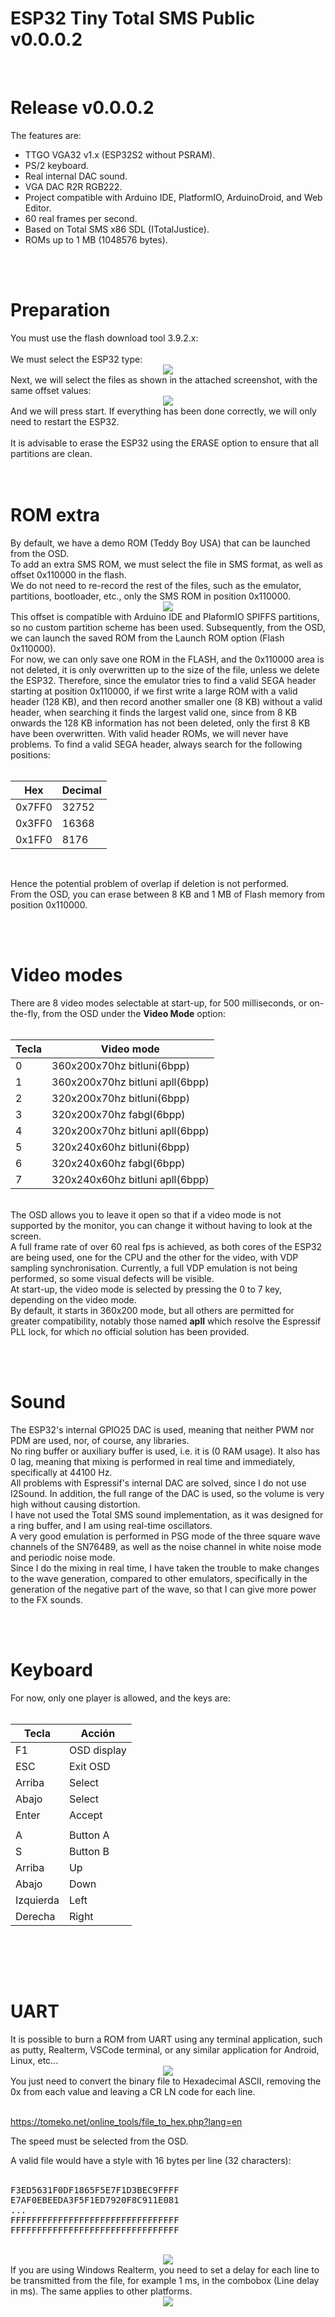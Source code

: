 # ESP32 Tiny Total SMS Public v0.0.0.2
<br>
<h1>Release v0.0.0.2</h1>
The features are:
<ul>
 <li>TTGO VGA32 v1.x (ESP32S2 without PSRAM).</li>
 <li>PS/2 keyboard.</li>
 <li>Real internal DAC sound.</li>
 <li>VGA DAC R2R RGB222.</li>
 <li>Project compatible with Arduino IDE, PlatformIO, ArduinoDroid, and Web Editor.</li>
 <li>60 real frames per second.</li>
 <li>Based on Total SMS x86 SDL (ITotalJustice).</li>
 <li>ROMs up to 1 MB (1048576 bytes).</li>
</ul>


<br><br>
<h1>Preparation</h1>
You must use the flash download tool 3.9.2.x:<br><br>
We must select the ESP32 type:
<center><img src='https://raw.githubusercontent.com/rpsubc8/ESP32TinyTotalSMSPublic/main/preview/flash00.gif'></center>
Next, we will select the files as shown in the attached screenshot, with the same offset values:
<center><img src='https://raw.githubusercontent.com/rpsubc8/ESP32TinyTotalSMSPublic/main/preview/flash01.gif'></center>
And we will press start. If everything has been done correctly, we will only need to restart the ESP32. 
<br><br>
It is advisable to erase the ESP32 using the ERASE option to ensure that all partitions are clean.<br>
<br><br>


<h1>ROM extra</h1>
By default, we have a demo ROM (Teddy Boy USA) that can be launched from the OSD.<br>
To add an extra SMS ROM, we must select the file in SMS format, as well as offset 0x110000 in the flash.<br>
We do not need to re-record the rest of the files, such as the emulator, partitions, bootloader, etc., only the SMS ROM in position 0x110000.
<center><img src='https://raw.githubusercontent.com/rpsubc8/ESP32TinyTotalSMSPublic/main/preview/extrom.gif'></center>
This offset is compatible with Arduino IDE and PlaformIO SPIFFS partitions, so no custom partition scheme has been used.
Subsequently, from the OSD, we can launch the saved ROM from the Launch ROM option (Flash 0x110000).<br>
For now, we can only save one ROM in the FLASH, and the 0x110000 area is not deleted, it is only overwritten up to the size of the file, unless we delete the ESP32. Therefore, since the emulator tries to find a valid SEGA header starting at position 0x110000, if we first write a large ROM with a valid header (128 KB), and then record another smaller one (8 KB) without a valid header, when searching it finds the largest valid one, since
from 8 KB onwards the 128 KB information has not been deleted, only the first 8 KB have been overwritten. With valid header ROMs, we will never have problems.
To find a valid SEGA header, always search for the following positions:<br><br>

| Hex    | Decimal |
| ------ | ------- |
| 0x7FF0 | 32752   |
| 0x3FF0 | 16368   |
| 0x1FF0 | 8176    |

<br>

Hence the potential problem of overlap if deletion is not performed.<br>
From the OSD, you can erase between 8 KB and 1 MB of Flash memory from position 0x110000.


<br><br>
<h1>Video modes</h1>
There are 8 video modes selectable at start-up, for 500 milliseconds, or on-the-fly, from the OSD under the <b>Video Mode</b> option:<br><br>

| Tecla | Video mode                         |
| ----- | -----------------------------------|
|   0   | 360x200x70hz bitluni(6bpp)         |
|   1   | 360x200x70hz bitluni apll(6bpp)    |
|   2   | 320x200x70hz bitluni(6bpp)         |
|   3   | 320x200x70hz fabgl(6bpp)           |
|   4   | 320x200x70hz bitluni apll(6bpp)    |
|   5   | 320x240x60hz bitluni(6bpp)         |
|   6   | 320x240x60hz fabgl(6bpp)           |
|   7   | 320x240x60hz bitluni apll(6bpp)    |
<br>
The OSD allows you to leave it open so that if a video mode is not supported by the monitor, you can change it without having to look at the screen.<br>
A full frame rate of over 60 real fps is achieved, as both cores of the ESP32 are being used, one for the CPU and the other for the video, with 
VDP sampling synchronisation. Currently, a full VDP emulation is not being performed, so some visual defects will be visible.

<br>
At start-up, the video mode is selected by pressing the 0 to 7 key, depending on the video mode.<br>
By default, it starts in 360x200 mode, but all others are permitted for greater compatibility, notably those named <b>apll</b> which resolve
the Espressif PLL lock, for which no official solution has been provided.

<br><br>
<h1>Sound</h1>
The ESP32's internal GPIO25 DAC is used, meaning that neither PWM nor PDM are used, nor, of course, any libraries.<br>
No ring buffer or auxiliary buffer is used, i.e. it is (0 RAM usage). It also has 0 lag, meaning that mixing is performed in real time and
immediately, specifically at 44100 Hz.<br>
All problems with Espressif's internal DAC are solved, since I do not use I2Sound.
In addition, the full range of the DAC is used, so the volume is very high without causing distortion.<br>
I have not used the Total SMS sound implementation, as it was designed for a ring buffer, and I am using real-time oscillators.<br>
A very good emulation is performed in PSG mode of the three square wave channels of the SN76489, as well as the noise channel in white noise mode and periodic noise mode.<br>
Since I do the mixing in real time, I have taken the trouble to make changes to the wave generation, compared to other emulators, specifically in 
the generation of the negative part of the wave, so that I can give more power to the FX sounds.<br>

<br><br>
<h1>Keyboard</h1>
For now, only one player is allowed, and the keys are:<br><br>

| Tecla     | Acción      |
| --------- | ------------|
|  F1       | OSD display |
|  ESC      | Exit OSD    |
| Arriba    | Select      |
| Abajo     | Select      |
| Enter     | Accept      |
|           |             |
|  A        | Button A    |
|  S        | Button B    |
| Arriba    | Up          |
| Abajo     | Down        |
| Izquierda | Left        |
| Derecha   | Right       |
<br>



<br><br>
<h1>UART</h1>
It is possible to burn a ROM from UART using any terminal application, such as putty, Realterm, VSCode terminal, or any similar application for 
Android, Linux, etc...<br>
<center><img src='https://raw.githubusercontent.com/rpsubc8/ESP32TinyTotalSMSPublic/main/preview/tooltomeko.gif'></center>
You just need to convert the binary file to Hexadecimal ASCII, removing the 0x from each value and leaving a CR LN code for each line.<br><br>

<a href='https://tomeko.net/online_tools/file_to_hex.php?lang=en'>https://tomeko.net/online_tools/file_to_hex.php?lang=en</a>

The speed must be selected from the OSD.<br>

A valid file would have a style with 16 bytes per line (32 characters):<br><br>

<pre>
F3ED5631F0DF1865F5E7F1D3BEC9FFFF
E7AF0EBEEDA3F5F1ED7920F8C911E081
...
FFFFFFFFFFFFFFFFFFFFFFFFFFFFFFFF
FFFFFFFFFFFFFFFFFFFFFFFFFFFFFFFF
</pre>

<br>
<center><img src='https://raw.githubusercontent.com/rpsubc8/ESP32TinyTotalSMSPublic/main/preview/realterm00.gif'></center>
If you are using Windows Realterm, you need to set a delay for each line to be transmitted from the file, for example 1 ms, in the combobox (Line delay in ms). The same applies to other platforms.<br>

<center><img src='https://raw.githubusercontent.com/rpsubc8/ESP32TinyTotalSMSPublic/main/preview/realterm01.gif'></center>

